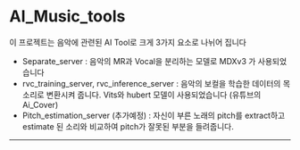# AI_Music_tools
이 프로젝트는 음악에 관련된 AI Tool로 크게 3가지 요소로 나뉘어 집니다
- Separate_server : 음악의 MR과 Vocal을 분리하는 모델로 MDXv3 가 사용되었습니다
- rvc_training_server, rvc_inference_server : 음악의 보컬을 학습한 데이터의 목소리로 변환시켜 줍니다. Vits와 hubert 모델이 사용되었습니다 (유튜브의 Ai_Cover) 
- Pitch_estimation_server (추가예정) : 자신이 부른 노래의 pitch를 extract하고 estimate 된 소리와 비교하여 pitch가 잘못된 부분을 들려줍니다.

-----------
